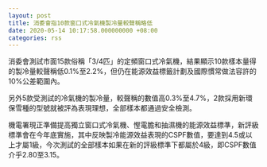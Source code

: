 ```yaml
---
layout: post
title: 消委會指10款窗口式冷氣機製冷量較聲稱略低
date: 2020-05-14 10:17:58.000000000 +08:00
categories: rss
---
```


消委會測試市面15款俗稱「3/4匹」的定頻窗口式冷氣機，結果顯示10款樣本量得的製冷量較聲稱低0.1%至2.2%，但仍在能源效益標籤計劃及國際慣常做法容許的10%公差範圍內。

另外5款受測試的冷氣機的製冷量，較聲稱的數值高0.3%至4.7%，2款採用新環保雪種的型號就被評為表現理想，全部樣本都通過安全檢測。

機電署現正準備提高獨立窗口式冷氣機、慳電膽和抽濕機的能源效益標準，新評級標準會在今年底實施，其中反映製冷能源效益表現的CSPF數值，要達到4.5或以上才屬1級，今次測試的全部樣本如果在新的評級標準下都屬於4級，即CSPF數值介乎2.80至3.15。
